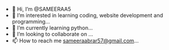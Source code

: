 - 👋 Hi, I’m @SAMEERAA5
- 👀 I’m interested in learning coding, website development and programming...
- 🌱 I’m currently learning python...
- 💞️ I’m looking to collaborate on ...
- 📫 How to reach me sameeraabrar57@gmail.com...

<!---
SAMEERAA5/SAMEERAA5 is a ✨ special ✨ repository because its `README.md` (this file) appears on your GitHub profile.
You can click the Preview link to take a look at your changes.
--->
